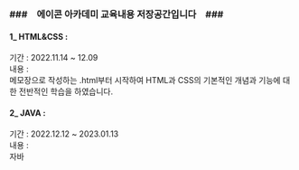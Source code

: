 ### ###　에이콘 아카데미 교육내용 저장공간입니다　###

#### 1_ HTML&CSS :
 기간 : 2022.11.14 ~ 12.09\
 내용 :\
 메모장으로 작성하는 .html부터 시작하여 HTML과 CSS의 기본적인 개념과 기능에 대한 전반적인 학습을 하였습니다.
 
 
#### 2_ JAVA :
 기간 : 2022.12.12 ~ 2023.01.13\
 내용 : \
 자바
 
 
 
 

<!--
**J-SSS/J-SSS** is a ✨ _special_ ✨ repository because its `README.md` (this file) appears on your GitHub profile.

Here are some ideas to get you started:

- 🔭 I’m currently working on ...
- 🌱 I’m currently learning ...
- 👯 I’m looking to collaborate on ...
- 🤔 I’m looking for help with ...
- 💬 Ask me about ...
- 📫 How to reach me: ...
- 😄 Pronouns: ...
- ⚡ Fun fact: ...
-->
